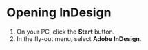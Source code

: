 # Opening InDesign

1. On your PC, click the **Start** button.&#x20;
2. In the fly-out menu, select **Adobe InDesign**.
